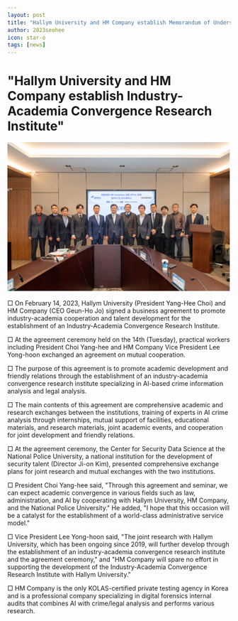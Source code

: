 ```yaml
---
layout: post
title: "Hallym University and HM Company establish Memorandum of Understanding"
author: 2023seohee
icon: star-o
tags: [news]
---
```


# "Hallym University and HM Company establish Industry-Academia Convergence Research Institute"

![dataset1](/img/news/mou.png)

□ On February 14, 2023, Hallym University (President Yang-Hee Choi) and HM Company (CEO Geun-Ho Jo) signed a business agreement to promote industry-academia cooperation and talent development for the establishment of an Industry-Academia Convergence Research Institute.

□ At the agreement ceremony held on the 14th (Tuesday), practical workers including President Choi Yang-hee and HM Company Vice President Lee Yong-hoon exchanged an agreement on mutual cooperation.

□ The purpose of this agreement is to promote academic development and friendly relations through the establishment of an industry-academia convergence research institute specializing in AI-based crime information analysis and legal analysis.

□ The main contents of this agreement are comprehensive academic and research exchanges between the institutions, training of experts in AI crime analysis through internships, mutual support of facilities, educational materials, and research materials, joint academic events, and cooperation for joint development and friendly relations.

□ At the agreement ceremony, the Center for Security Data Science at the National Police University, a national institution for the development of security talent (Director Ji-on Kim), presented comprehensive exchange plans for joint research and mutual exchanges with the two institutions.

□ President Choi Yang-hee said, "Through this agreement and seminar, we can expect academic convergence in various fields such as law, administration, and AI by cooperating with Hallym University, HM Company, and the National Police University." He added, "I hope that this occasion will be a catalyst for the establishment of a world-class administrative service model."

□ Vice President Lee Yong-hoon said, "The joint research with Hallym University, which has been ongoing since 2019, will further develop through the establishment of an industry-academia convergence research institute and the agreement ceremony," and "HM Company will spare no effort in supporting the development of the Industry-Academia Convergence Research Institute with Hallym University."

□ HM Company is the only KOLAS-certified private testing agency in Korea and is a professional company specializing in digital forensics internal audits that combines AI with crime/legal analysis and performs various research.

